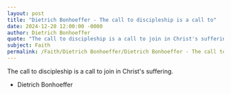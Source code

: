 ```yaml
---
layout: post
title: "Dietrich Bonhoeffer - The call to discipleship is a call to"
date: 2024-12-28 12:00:00 -0000
author: Dietrich Bonhoeffer
quote: "The call to discipleship is a call to join in Christ's suffering."
subject: Faith
permalink: /Faith/Dietrich Bonhoeffer/Dietrich Bonhoeffer - The call to discipleship is a call to
---
```


The call to discipleship is a call to join in Christ's suffering.

- Dietrich Bonhoeffer
